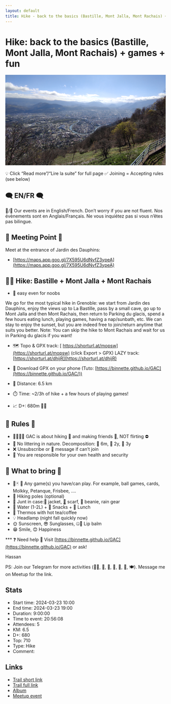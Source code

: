 ```yaml
---
layout: default
title: Hike - back to the basics (Bastille, Mont Jalla, Mont Rachais) + games + fun
---
```


# Hike: back to the basics (Bastille, Mont Jalla, Mont Rachais) + games + fun

![2024-03-23](../img/orig/2024-03-23.jpg)

💡 Click “Read more”/“Lire la suite” for full page ✅ Joining = Accepting rules (see below)

##  🗨️ EN/FR 🗨️ 
🦅/🐓 Our events are in English/French. Don’t worry if you are not fluent. Nos évènements sont en Anglais/Français. Ne vous inquiétez pas si vous n’êtes pas bilingue.
## 📍 Meeting Point 📍
Meet at the entrance of Jardin des Dauphins:

* [https://maps.app.goo.gl/7X595U6dNvfZ3ypeA](https://maps.app.goo.gl/7X595U6dNvfZ3ypeA)

##  🥾🔴 Hike: Bastille + Mont Jalla + Mont Rachais

* 🔵 easy even for noobs

We go for the most typical hike in Grenoble: we start from Jardin des Dauphins, enjoy the views up to La Bastille, pass by a small cave, go up to Mont Jalla and then Mont Rachais, then return to Parking du glacis, spend a few hours eating lunch, playing games, having a nap/sunbath, etc. We can stay to enjoy the sunset, but you are indeed free to join/return anytime that suits you better.
Note: You can skip the hike to Mont Rachais and wait for us in Parking du glacis if you want!

* 🗺️ Topo & GPX track: [ https://shorturl.at/mopsw](https://shorturl.at/mopsw) (click Export > GPX)
LAZY track: [https://shorturl.at/dhijR](https://shorturl.at/dhijR)

* 📲 Download GPX on your phone (Tuto: [https://binnette.github.io/GAC](https://binnette.github.io/GAC/))
* 📏 Distance: 6.5 km
* ⏱️ Time: \~2/3h of hike + a few hours of playing games!
* 📈 D+: 680m 🐱‍👓
##  📜 Rules 📜 

* 🚶‍♀️🚶‍♂️ GAC is about hiking 🥾 and making friends 🤗, NOT flirting ⛔
* 🚮 No littering in nature. Decomposition: 🍊 6m, 🍌 2y, 🥚 3y
* ❌ Unsubscribe or 💬 message if can’t join
* 💟 You are responsible for your own health and security

##  🎒 What to bring 🎒 

* 🎲🃏 🏐 Any game(s) you have/can play. For example, ball games, cards, Molkky, Petanque, Frisbee, ....
* 🥢 Hiking poles (optional)
* 🧤 Junt in case:🧥 jacket, [🧣](https://wprock.fr/t/emoji/cold-face/) scarf, 🧢 beanie, rain gear
* 🧃 Water (1-2L) + 🍫 Snacks + 🥗 Lunch
* 🍵 Thermos with hot tea/coffee
* 💡 Headlamp (night fall quickly now)
* 🌞 Sunscreen, 😎 Sunglasses, 🤐🧊 Lip balm
* 😁 Smile, 😊 Happiness

\*\*\*
❓ Need help 🤔 Visit [https://binnette.github.io/GAC](https://binnette.github.io/GAC) or ask!

Hassan

PS: Join our Telegram for more activities (🧗‍♀️, 🏓, 🎳, 🎲, 🎥, 🎵, 🍽️). Message me on Meetup for the link.

## Stats

- Start time: 2024-03-23 10:00
- End time: 2024-03-23 19:00
- Duration: 9:00:00
- Time to event: 20:56:08
- Attendees: 5
- KM: 6.5
- D+: 680
- Top: 710
- Type: Hike
- Comment: 

## Links

- [Trail short link](https://shorturl.at/mopsw)
- [Trail full link](https://graphhopper.com/maps/?point=45.193552,5.720191&point=45.198726,5.724526&point=45.200741,5.724916&point=45.201272,5.724536&point=45.203855,5.724226&point=45.208292,5.727072&point=45.20571,5.7281&point=45.199957,5.725168&point=45.197917,5.727329&point=45.197923,5.728089&point=45.197421,5.728368&point=45.196905,5.728486&point=45.197497,5.730549&point=45.197875,5.731272&profile=hike&layer=Omniscale)
- [Album](https://binnette.github.io/GacImg2024/2024-03-23-Hike-back-to-the-basics-Bastille,-Mont-Jalla,-Mont-Rachais-games-fun.html)
- [Meetup event](https://www.meetup.com/grenoble-adventure-club-english-french/events/299950014/)
